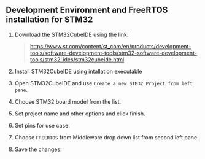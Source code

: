 ## **Development Environment and FreeRTOS installation for STM32**

1. Download the STM32CubeIDE using the link:

    >https://www.st.com/content/st_com/en/products/development-tools/software-development-tools/stm32-software-development-tools/stm32-ides/stm32cubeide.html

2. Install STM32CubeIDE using intallation executable

3. Open STM32CubeIDE and use `Create a new STM32 Project from left pane`.

4. Choose STM32 board model from the list.

5. Set project name and other options and click finish.

6. Set pins for use case.

7. Choose `FREERTOS` from Middleware drop down list from second left pane.

8. Save the changes.
